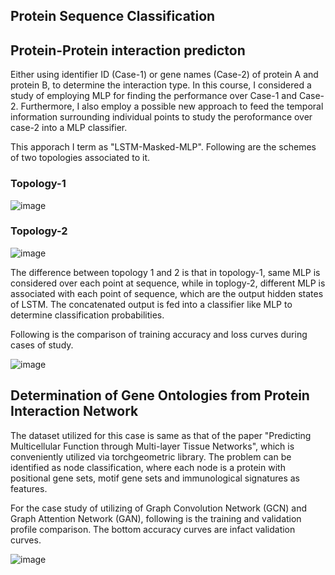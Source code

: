 ## Protein Sequence Classification

## Protein-Protein interaction predicton
Either using identifier ID (Case-1) or gene names (Case-2) of protein A and protein B, to determine the interaction type. In this course, I considered a study of employing MLP for finding the performance over Case-1 and Case-2. Furthermore, I also employ a possible new approach to feed the temporal information surrounding individual points to study the peroformance over case-2 into a MLP classifier.

This apporach I term as "LSTM-Masked-MLP". Following are the schemes of two topologies associated to it.

### Topology-1

![image](https://user-images.githubusercontent.com/47445756/235841336-c332073a-c6d7-4385-b801-275342b2b1db.png)


### Topology-2

![image](https://user-images.githubusercontent.com/47445756/235841380-53c1cea0-eb54-4d2b-ac93-15e3ce81639b.png)


The difference between topology 1 and 2 is that in topology-1, same MLP is considered over each point at sequence, while in toplogy-2, different MLP is associated with each point of sequence, which are the output hidden states of LSTM. The concatenated output is fed into a classifier like MLP to determine classification probabilities.


Following is the comparison of training accuracy and loss curves during cases of study.

![image](https://user-images.githubusercontent.com/47445756/235841982-d1a29521-be91-4f18-8abd-13b87c6e21a7.png)



## Determination of Gene Ontologies from Protein Interaction Network

The dataset utilized for this case is same as that of the paper "Predicting Multicellular Function through Multi-layer Tissue Networks", which is conveniently utilized via torchgeometric library. The problem can be identified as node classification, where each node is a protein with positional gene sets, motif gene sets and immunological signatures as features.

For the case study of utilizing of Graph Convolution Network (GCN) and Graph Attention Network (GAN), following is the training and validation profile comparison. The bottom accuracy curves are infact validation curves.

![image](https://user-images.githubusercontent.com/47445756/235842749-7f283665-dd5a-4b8e-b44b-19e65e860cb4.png)







